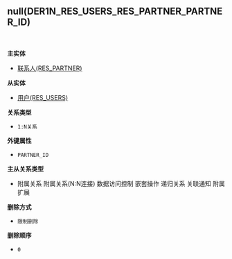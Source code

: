 ## null(DER1N_RES_USERS_RES_PARTNER_PARTNER_ID) <!-- {docsify-ignore-all} -->



<br>
<p class="panel-title"><b>主实体</b></p>

* [联系人(RES_PARTNER)](module/base/res_partner)

<p class="panel-title"><b>从实体</b></p>

* [用户(RES_USERS)](module/base/res_users)

<p class="panel-title"><b>关系类型</b></p>

* `1:N关系`

<p class="panel-title"><b>外键属性</b></p>

* `PARTNER_ID`

<p class="panel-title"><b>主从关系类型</b></p>

* <i class="fa fa-square"/></i> 附属关系 <i class="fa fa-square"/></i> 附属关系(N:N连接) <i class="fa fa-square"/></i> 数据访问控制 <i class="fa fa-square"/></i> 嵌套操作 <i class="fa fa-square"/></i> 递归关系 <i class="fa fa-square"/></i> 关联通知 <i class="fa fa-square"/></i> 附属扩展

<p class="panel-title"><b>删除方式</b></p>

* `限制删除`

<p class="panel-title"><b>删除顺序</b></p>

* `0`
